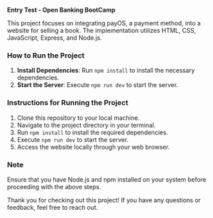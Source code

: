 **Entry Test - Open Banking BootCamp**

This project focuses on integrating payOS, a payment method, into a website for selling a book. The implementation utilizes HTML, CSS, JavaScript, Express, and Node.js.

### How to Run the Project

1. **Install Dependencies**: Run `npm install` to install the necessary dependencies.
2. **Start the Server**: Execute `npm run dev` to start the server.

### Instructions for Running the Project

1. Clone this repository to your local machine.
2. Navigate to the project directory in your terminal.
3. Run `npm install` to install the required dependencies.
4. Execute `npm run dev` to start the server.
5. Access the website locally through your web browser.

### Note

Ensure that you have Node.js and npm installed on your system before proceeding with the above steps.

Thank you for checking out this project! If you have any questions or feedback, feel free to reach out.
